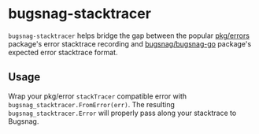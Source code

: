 # bugsnag-stacktracer

`bugsnag-stacktracer` helps bridge the gap between the popular [pkg/errors](https://github.com/pkg/errors) package's error stacktrace recording and [bugsnag/bugsnag-go](https://github.com/bugsnag/bugsnag-go) package's expected error stacktrace format.

## Usage

Wrap your pkg/error `stackTracer` compatible error with `bugsnag_stacktracer.FromError(err)`. The resulting `bugsnag_stacktracer.Error` will properly pass along your stacktrace to Bugsnag.
